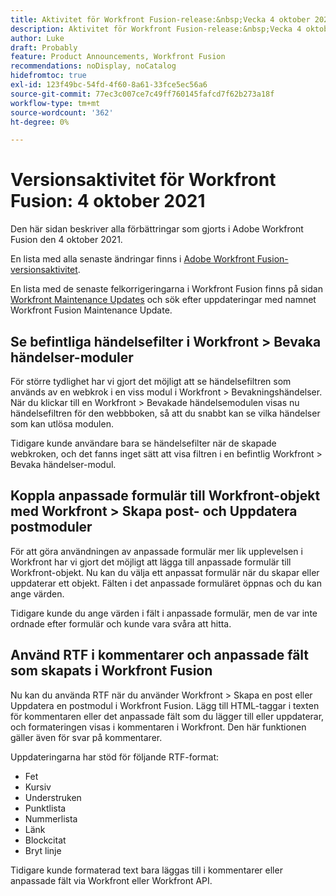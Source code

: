 ```yaml
---
title: Aktivitet för Workfront Fusion-release:&nbsp;Vecka 4 oktober 2021
description: Aktivitet för Workfront Fusion-release:&nbsp;Vecka 4 oktober 2021
author: Luke
draft: Probably
feature: Product Announcements, Workfront Fusion
recommendations: noDisplay, noCatalog
hidefromtoc: true
exl-id: 123f49bc-54fd-4f60-8a61-33fce5ec56a6
source-git-commit: 77ec3c007ce7c49ff760145fafcd7f62b273a18f
workflow-type: tm+mt
source-wordcount: '362'
ht-degree: 0%

---
```


# Versionsaktivitet för Workfront Fusion: 4 oktober 2021

Den här sidan beskriver alla förbättringar som gjorts i Adobe Workfront Fusion den 4 oktober 2021.

En lista med alla senaste ändringar finns i [Adobe Workfront Fusion-versionsaktivitet](/help/workfront-fusion/fusion-product-releases/fusion-release-activity.md).

En lista med de senaste felkorrigeringarna i Workfront Fusion finns på sidan [Workfront Maintenance Updates](https://experienceleague.adobe.com/docs/workfront-known-issues/releases/current-updates.html?lang=sv-SE) och sök efter uppdateringar med namnet Workfront Fusion Maintenance Update.

## Se befintliga händelsefilter i Workfront > Bevaka händelser-moduler

För större tydlighet har vi gjort det möjligt att se händelsefiltren som används av en webkrok i en viss modul i Workfront > Bevakningshändelser. När du klickar till en Workfront > Bevakade händelsemodulen visas nu händelsefiltren för den webbboken, så att du snabbt kan se vilka händelser som kan utlösa modulen.

Tidigare kunde användare bara se händelsefilter när de skapade webkroken, och det fanns inget sätt att visa filtren i en befintlig Workfront > Bevaka händelser-modul.

## Koppla anpassade formulär till Workfront-objekt med Workfront > Skapa post- och Uppdatera postmoduler

För att göra användningen av anpassade formulär mer lik upplevelsen i Workfront har vi gjort det möjligt att lägga till anpassade formulär till Workfront-objekt. Nu kan du välja ett anpassat formulär när du skapar eller uppdaterar ett objekt. Fälten i det anpassade formuläret öppnas och du kan ange värden.

Tidigare kunde du ange värden i fält i anpassade formulär, men de var inte ordnade efter formulär och kunde vara svåra att hitta.


## Använd RTF i kommentarer och anpassade fält som skapats i Workfront Fusion

Nu kan du använda RTF när du använder Workfront > Skapa en post eller Uppdatera en postmodul i Workfront Fusion. Lägg till HTML-taggar i texten för kommentaren eller det anpassade fält som du lägger till eller uppdaterar, och formateringen visas i kommentaren i Workfront. Den här funktionen gäller även för svar på kommentarer.

Uppdateringarna har stöd för följande RTF-format:

* Fet
* Kursiv
* Understruken
* Punktlista
* Nummerlista
* Länk
* Blockcitat
* Bryt linje

Tidigare kunde formaterad text bara läggas till i kommentarer eller anpassade fält via Workfront eller Workfront API.
